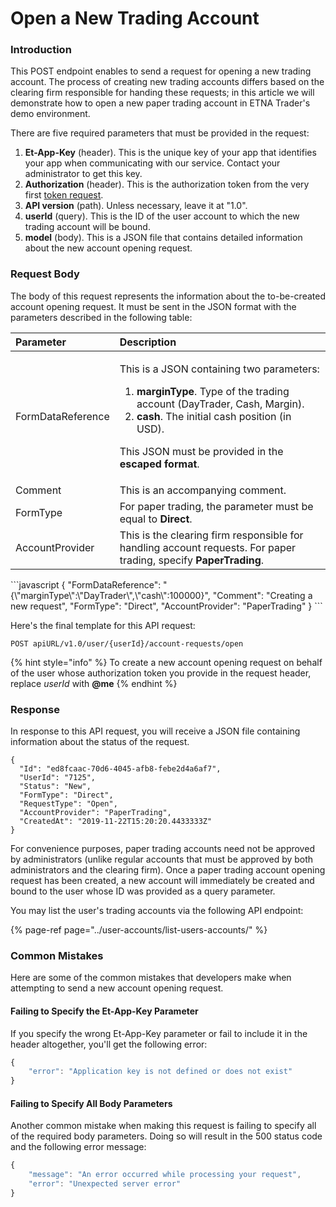 # Open a New Trading Account

### Introduction

This POST endpoint enables to send a request for opening a new trading account. The process of creating new trading accounts differs based on the clearing firm responsible for handing these requests; in this article we will demonstrate how to open a new paper trading account in ETNA Trader's demo environment.

There are five required parameters that must be provided in the request:

1. **Et-App-Key** \(header\). This is the unique key of your app that identifies your app when communicating with our service. Contact your administrator to get this key.
2. **Authorization** \(header\). This is the authorization token from the very first [token request](../authentication/).
3. **API version** \(path\). Unless necessary, leave it at "1.0".
4. **userId** \(query\). This is the ID of the user account to which the new trading account will be bound.
5. **model** \(body\). This is a JSON file that contains detailed information about the new account opening request.

### Request Body

The body of this request represents the information about the to-be-created account opening request. It must be sent in the JSON format with the parameters described in the following table:

<table>
  <thead>
    <tr>
      <th style="text-align:left">Parameter</th>
      <th style="text-align:left">Description</th>
    </tr>
  </thead>
  <tbody>
    <tr>
      <td style="text-align:left">FormDataReference</td>
      <td style="text-align:left">
        <p>This is a JSON containing two parameters:</p>
        <ol>
          <li><b>marginType</b>. Type of the trading account (DayTrader, Cash, Margin).</li>
          <li><b>cash</b>. The initial cash position (in USD).</li>
        </ol>
        <p>This JSON must be provided in the <b>escaped format</b>.</p>
      </td>
    </tr>
    <tr>
      <td style="text-align:left">Comment</td>
      <td style="text-align:left">This is an accompanying comment.</td>
    </tr>
    <tr>
      <td style="text-align:left">FormType</td>
      <td style="text-align:left">For paper trading, the parameter must be equal to <b>Direct</b>.</td>
    </tr>
    <tr>
      <td style="text-align:left">AccountProvider</td>
      <td style="text-align:left">This is the clearing firm responsible for handling account requests. For
        paper trading, specify <b>PaperTrading</b>.</td>
    </tr>
  </tbody>
</table>```javascript
{
  "FormDataReference": "{\"marginType\":\"DayTrader\",\"cash\":100000}",
  "Comment": "Creating a new request",
  "FormType": "Direct",
  "AccountProvider": "PaperTrading"
}
```

Here's the final template for this API request:

```text
POST apiURL/v1.0/user/{userId}/account-requests/open
```

{% hint style="info" %}
To create a new account opening request on behalf of the user whose authorization token you provide in the request header, replace _userId_ with **@me**
{% endhint %}

### Response

In response to this API request, you will receive a JSON file containing information about the status of the request.

```text
{
  "Id": "ed8fcaac-70d6-4045-afb8-febe2d4a6af7",
  "UserId": "7125",
  "Status": "New",
  "FormType": "Direct",
  "RequestType": "Open",
  "AccountProvider": "PaperTrading",
  "CreatedAt": "2019-11-22T15:20:20.4433333Z"
}
```

For convenience purposes, paper trading accounts need not be approved by administrators \(unlike regular accounts that must be approved by both administrators and the clearing firm\). Once a paper trading account opening request has been created, a new account will immediately be created and bound to the user whose ID was provided as a query parameter.

You may list the user's trading accounts via the following API endpoint:

{% page-ref page="../user-accounts/list-users-accounts/" %}

### Common Mistakes

Here are some of the common mistakes that developers make when attempting to send a new account opening request.

#### Failing to Specify the Et-App-Key Parameter

If you specify the wrong Et-App-Key parameter or fail to include it in the header altogether, you'll get the following error:

```javascript
{
    "error": "Application key is not defined or does not exist"
}
```

#### Failing to Specify All Body Parameters

Another common mistake when making this request is failing to specify all of the required body parameters. Doing so will result in the 500 status code and the following error message:

```javascript
{
    "message": "An error occurred while processing your request",
    "error": "Unexpected server error"
}
```

